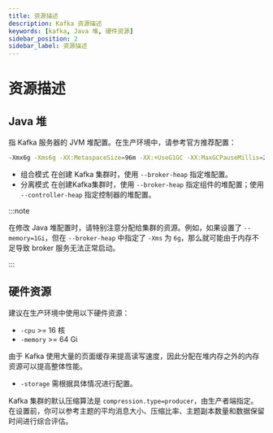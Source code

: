 ```yaml
---
title: 资源描述
description: Kafka 资源描述
keywords: [kafka, Java 堆, 硬件资源]
sidebar_position: 2
sidebar_label: 资源描述
---
```


# 资源描述

## Java 堆

指 Kafka 服务器的 JVM 堆配置。在生产环境中，请参考官方推荐配置：

```bash
-Xmx6g -Xms6g -XX:MetaspaceSize=96m -XX:+UseG1GC -XX:MaxGCPauseMillis=20 -XX:InitiatingHeapOccupancyPercent=35 -XX:G1HeapRegionSize=16M -XX:MinMetaspaceFreeRatio=50 -XX:MaxMetaspaceFreeRatio=80 -XX:+ExplicitGCInvokesConcurrent
```

- 组合模式
    在创建 Kafka 集群时，使用 `--broker-heap` 指定堆配置。
- 分离模式
    在创建Kafka集群时，使用 `--broker-heap` 指定组件的堆配置；使用 `--controller-heap` 指定控制器的堆配置。

:::note

在修改 Java 堆配置时，请特别注意分配给集群的资源。例如，如果设置了 `--memory=1Gi`，但在 `--broker-heap` 中指定了 `-Xms` 为 `6g`，那么就可能由于内存不足导致 broker 服务无法正常启动。

:::

## 硬件资源

建议在生产环境中使用以下硬件资源：

- `-cpu` >= 16 核
- `-memory` >= 64 Gi

由于 Kafka 使用大量的页面缓存来提高读写速度，因此分配在堆内存之外的内存资源可以提高整体性能。

- `-storage` 需根据具体情况进行配置。

Kafka 集群的默认压缩算法是 `compression.type=producer`，由生产者端指定。在设置前，你可以参考主题的平均消息大小、压缩比率、主题副本数量和数据保留时间进行综合评估。